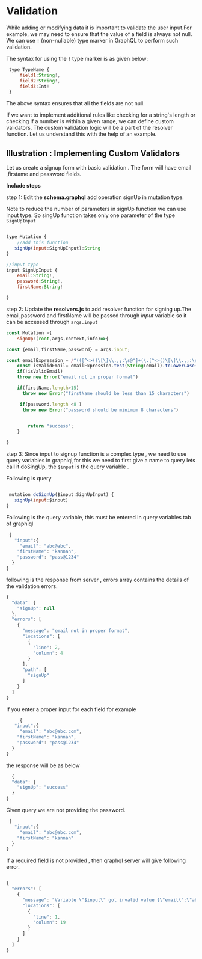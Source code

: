 
# Validation

 While adding or modifying data it is important to validate the user input.For example, we may need to ensure that the value of a field is always not null. We can use `!` (non-nullable) type marker in GraphQL to perform such validation.  

The syntax for using the `!` type marker is as given below:

 ```javascript
  type TypeName {
      field1:String!,
      field2:String!,
      field3:Int!
  }

```

The above syntax ensures that all the fields are not null.  

If we want to implement additional rules like checking for a string's length or checking if a number is within a given range, we can define custom validators. The custom validation logic will be a part of the resolver function. Let us understand this with the help of an example.   

## Illustration : Implementing Custom Validators

Let us create a signup form with basic validation . The form will have email ,firstame and password fields.

**Include steps**  

 step 1: Edit the **schema.graphql** add operation signUp in mutation type.

  Note to reduce the number of parameters in signUp function we can use input type.
  So singUp function takes only one parameter of the type `SignUpInput`

```javascript

type Mutation {
    //add this function
   signUp(input:SignUpInput):String
}

//input type
input SignUpInput {
    email:String!,
    password:String!,
    firstName:String!

}


```

step 2: Update the **resolvers.js** to add resolver function for signing up.The email,password and firstName will be passed through *input* variable so it can be accessed through `args.input`

```javascript
const Mutation ={
    signUp:(root,args,context,info)=>{

const {email,firstName,password} = args.input;

const emailExpression = /^(([^<>()\[\]\\.,;:\s@"]+(\.[^<>()\[\]\\.,;:\s@"]+)*)|(".+"))@((\[[0-9]{1,3}\.[0-9]{1,3}\.[0-9]{1,3}\.[0-9]{1,3}\])|(([a-zA-Z\-0-9]+\.)+[a-zA-Z]{2,}))$/;
    const isValidEmail= emailExpression.test(String(email).toLowerCase())
    if(!isValidEmail)
    throw new Error("email not in proper format")

    if(firstName.length>15)
      throw new Error("firstName should be less than 15 characters")

     if(password.length <8 )
      throw new Error("password should be minimum 8 characters")


        return "success";
    }

}

```

step 3: Since input to signup function is a complex type , we need to use query variables in graphiql,for this we need to first give a name to query lets call it doSingUp, the `$input` is the query variable .

Following is query

```javascript

 mutation doSignUp($input:SignUpInput) {
   signUp(input:$input)
}


```

Following is the query variable, this must be entered in query variables tab of graphiql

```javascript
 {
   "input":{
     "email": "abc@abc",
    "firstName": "kannan",
    "password": "pass@1234"
  }
}

```

following is the response from server , errors array contains the details of the validation errors.

```javascript
{
  "data": {
    "signUp": null
  },
  "errors": [
    {
      "message": "email not in proper format",
      "locations": [
        {
          "line": 2,
          "column": 4
        }
      ],
      "path": [
        "signUp"
      ]
    }
  ]
}


```

If you enter a proper input for each field for example

```javascript
     {
   "input":{
     "email": "abc@abc.com",
    "firstName": "kannan",
    "password": "pass@1234"
  }
}

```

the response will be as below

```javascript
  {
  "data": {
    "signUp": "success"
  }
}

```

Given query we are not providing the password.

```javascript
 {
   "input":{
     "email": "abc@abc.com",
    "firstName": "kannan"
  }
}

```

If a required field is not provided , then qraphql server will give following error.

```javascript

{
  "errors": [
    {
      "message": "Variable \"$input\" got invalid value {\"email\":\"abc@abc.com\",\"firstName\":\"kannan\"}; Field value.password of required type String! was not provided.",
      "locations": [
        {
          "line": 1,
          "column": 19
        }
      ]
    }
  ]
}

```
